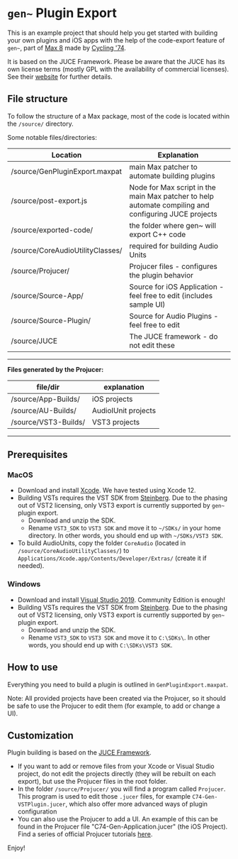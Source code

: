 # `gen~` Plugin Export

This is an example project that should help you get started with building your own plugins and iOS apps with the help of the code-export feature of `gen~`, part of [Max 8](https://cycling74.com/max7/) made by [Cycling '74](https://cycling74.com/).

It is based on the JUCE Framework. Please be aware that the JUCE has its own license terms (mostly GPL with the availability of commercial licenses). See their [website](http://www.juce.com/) for further details.

## File structure

To follow the structure of a Max package, most of the code is located within the `/source/` directory.

Some notable files/directories:

| Location | Explanation |
| ------------ | ------------- |
| /source/GenPluginExport.maxpat			| main Max patcher to automate building plugins |
| /source/post-export.js     | Node for Max script in the main Max patcher to help automate compiling and configuring JUCE projects |
| /source/exported-code/					| the folder where gen~ will export C++ code |
| /source/CoreAudioUtilityClasses/		| required for building Audio Units |
| /source/Projucer/    				| Projucer files - configures the plugin behavior |
| /source/Source-App/					| Source for iOS Application - feel free to edit (includes sample UI) |
| /source/Source-Plugin/				| Source for Audio Plugins - feel free to edit |
| /source/JUCE					        | The JUCE framework - do not edit these |

---
**Files generated by the Projucer:**

| file/dir | explanation |
| ------------ | ------------- |
| /source/App-Builds/					| iOS projects |
| /source/AU-Builds/ 					| AudioIUnit projects |
| /source/VST3-Builds/ 				| VST3 projects |
---

## Prerequisites

### MacOS

- Download and install [Xcode](https://developer.apple.com/xcode/resources/). We have tested using Xcode 12.
- Building VSTs requires the VST SDK from [Steinberg](http://www.steinberg.net/en/company/developers.html). Due to the phasing out of VST2 licensing, only VST3 export is currently supported by `gen~` plugin export.
  - Download and unzip the SDK.
  - Rename `VST3_SDK` to `VST3 SDK` and move it to `~/SDKs/` in your home directory. In other words, you should end up with `~/SDKs/VST3 SDK`.
- To build AudioUnits, copy the folder `CoreAudio` (located in `/source/CoreAudioUtilityClasses/`) to `Applications/Xcode.app/Contents/Developer/Extras/` (create it if needed).

### Windows

- Download and install [Visual Studio 2019](https://visualstudio.microsoft.com/vs/). Community Edition is enough!
- Building VSTs requires the VST SDK from [Steinberg](http://www.steinberg.net/en/company/developers.html). Due to the phasing out of VST2 licensing, only VST3 export is currently supported by `gen~` plugin export.
  - Download and unzip the SDK.
  - Rename `VST3_SDK` to `VST3 SDK` and move it to `C:\SDKs\`. In other words, you should end up with `C:\SDKs\VST3 SDK`.


## How to use

Everything you need to build a plugin is outlined in `GenPluginExport.maxpat`.

Note: All provided projects have been created via the Projucer, so it should be safe to use the Projucer to edit them (for example, to add or change a UI).


## Customization

Plugin building is based on the [JUCE Framework](http://www.juce.com/).

- If you want to add or remove files from your Xcode or Visual Studio project, do not edit the projects directly (they will be rebuilt on each export), but use the Projucer files in the root folder.
- In the folder `/source/Projucer/` you will find a program called `Projucer`. This program is used to edit those `.jucer` files, for example `C74-Gen-VSTPlugin.jucer`, which also offer more advanced ways of plugin configuration
- You can also use the Projucer to add a UI. An example of this can be found in the Projucer file "C74-Gen-Application.jucer" (the iOS Project). Find a series of official Projucer tutorials [here](https://docs.juce.com/master/tutorial_new_projucer_project.html).

Enjoy!